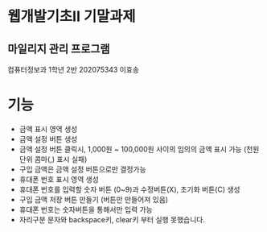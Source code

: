 # 웹개발기초II 기말과제
## 마일리지 관리 프로그램
컴퓨터정보과 1학년 2반 202075343 이효송

# 기능
- 금액 표시 영역 생성
- 금액 설정 버튼 생성
- 금액 설정 버튼 클릭시, 1,000원 ~ 100,000원 사이의 임의의 금액 표시 가능
  (천원 단위 콤마(,) 표시 실패)
- 구입 금액은 금액 설정 버튼으로만 결정가능
- 휴대폰 번호 표시 영역 생성
- 휴대폰 번호를 입력할 숫자 버튼 (0~9)과 수정버튼(X), 초기화 버튼(C) 생성
- 구입 금액 저장 버튼 만들기 (버튼만 만들어져 있음)
- 휴대폰 번호는 숫자버튼을 통해서만 입력 가능
- 자리구분 문자와 backspace키, clear키 부터 실행 못했습니다.
